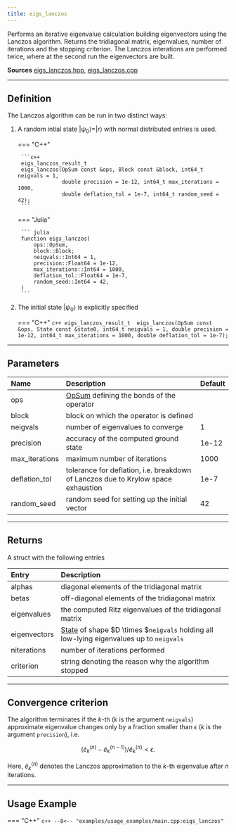 ```yaml
---
title: eigs_lanczos
---
```


Performs an iterative eigenvalue calculation building eigenvectors using the Lanczos algorithm. Returns the tridiagonal matrix, eigenvalues, number of iterations and the stopping criterion. The Lanczos interations are performed twice, where at the second run the eigenvectors are built.

**Sources** [eigs_lanczos.hpp](https://github.com/awietek/xdiag/blob/main/xdiag/algorithms/lanczos/eigs_lanczos.hpp), [eigs_lanczos.cpp](https://github.com/awietek/xdiag/blob/main/xdiag/algorithms/lanczos/eigs_lanczos.cpp)

---

## Definition

The Lanczos algorithm can be run in two distinct ways:

1. A random intial state $|\psi_0\rangle = |r\rangle$ with normal distributed entries is used.

	=== "C++"

		```c++
		eigs_lanczos_result_t
		eigs_lanczos(OpSum const &ops, Block const &block, int64_t neigvals = 1,
		             double precision = 1e-12, int64_t max_iterations = 1000,
                     double deflation_tol = 1e-7, int64_t random_seed = 42);
		```

	=== "Julia"
	
		``` julia
		function eigs_lanczos(
			ops::OpSum,
			block::Block;
			neigvals::Int64 = 1,
			precision::Float64 = 1e-12,
			max_iterations::Int64 = 1000,
			deflation_tol::Float64 = 1e-7,
			random_seed::Int64 = 42,
		)
		```

2. The initial state $|\psi_0\rangle$ is explicitly specified

	=== "C++"
		```c++
		eigs_lanczos_result_t 
		eigs_lanczos(OpSum const &ops, State const &state0, int64_t neigvals = 1,
                     double precision = 1e-12, int64_t max_iterations = 1000,
                     double deflation_tol = 1e-7);
		```

---

## Parameters

| Name           | Description                                                                       | Default |
|:---------------|:----------------------------------------------------------------------------------|---------|
| ops            | [OpSum](../operators/opsum.md) defining the bonds of the operator                 |         |
| block          | block on which the operator is defined                                            |         |
| neigvals       | number of eigenvalues to converge                                                 | 1       |
| precision      | accuracy of the computed ground state                                             | 1e-12   |
| max_iterations | maximum number of iterations                                                      | 1000    |
| deflation_tol  | tolerance for deflation, i.e. breakdown of Lanczos due to Krylow space exhaustion | 1e-7    |
| random_seed    | random seed for setting up the initial vector                                     | 42      |

---

## Returns

A struct with the following entries

| Entry        | Description                                                                                                           |
|:-------------|:----------------------------------------------------------------------------------------------------------------------|
| alphas       | diagonal elements of the tridiagonal matrix                                                                           |
| betas        | off-diagonal elements of the tridiagonal matrix                                                                       |
| eigenvalues  | the computed Ritz eigenvalues of the tridiagonal matrix                                                               |
| eigenvectors | [State](../states/state.md) of shape $D \times $`neigvals` holding all low-lying eigenvalues up to `neigvals` |
| niterations  | number of iterations performed                                                                                        |
| criterion    | string denoting the reason why the algorithm stopped                                                                  |

---

## Convergence criterion

The algorithm terminates if the $k$-th ($k$ is the argument `neigvals`) approximate eigenvalue changes only by a fraction smaller than $\epsilon$ ($k$ is the argument `precision`), i.e.

$$ (\tilde{e}_k^{(n)} - \tilde{e}_k^{(n-1)}) / \tilde{e}_k^{(n)} < \epsilon.$$

Here, $\tilde{e}_k^{(n)}$ denotes the Lanczos approximation to the $k$-th eigenvalue after $n$ iterations.

---

## Usage Example

=== "C++"
	```c++
	--8<-- "examples/usage_examples/main.cpp:eigs_lanczos"
	```

